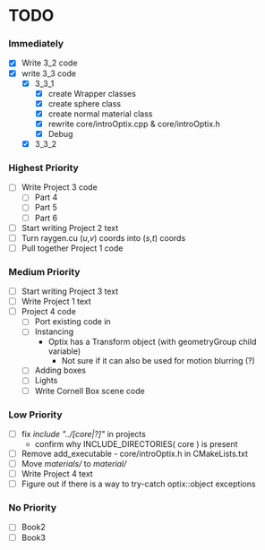 # TODO #

### Immediately ###
- [x] Write 3_2 code
- [x] write 3_3 code
  - [x] 3_3_1
    - [x] create Wrapper classes
    - [x] create sphere class
    - [x] create normal material class
    - [x] rewrite core/introOptix.cpp & core/introOptix.h
    - [x] Debug
  - [x] 3_3_2

### Highest Priority ###
- [ ] Write Project 3 code
  - [ ] Part 4
  - [ ] Part 5
  - [ ] Part 6
- [ ] Start writing Project 2 text
- [ ] Turn raygen.cu (*u*,*v*) coords into (*s*,*t*) coords
- [ ] Pull together Project 1 code

### Medium Priority ###
- [ ] Start writing Project 3 text
- [ ] Write Project 1 text
- [ ] Project 4 code
  - [ ] Port existing code in
  - [ ] Instancing
    - Optix has a Transform object (with geometryGroup child variable)
      - Not sure if it can also be used for motion blurring (?)
  - [ ] Adding boxes
  - [ ] Lights
  - [ ] Write Cornell Box scene code

### Low Priority ###
- [ ] fix *include "../[core|?]"* in projects
  - confirm why INCLUDE_DIRECTORIES( core ) is present
- [ ] Remove add_executable - core/introOptix.h in CMakeLists.txt
- [ ] Move *materials/* to *material/*
- [ ] Write Project 4 text
- [ ] Figure out if there is a way to try-catch optix::object exceptions 

### No Priority ###
- [ ] Book2
- [ ] Book3